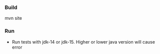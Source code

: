 ### Build
mvn site
### Run
- Run tests with jdk-14 or jdk-15. Higher or lower java version will cause error
